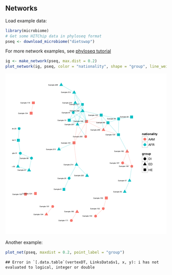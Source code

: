 
## Networks

Load example data:


```r
library(microbiome)
# Get some HITChip data in phyloseq format
pseq <- download_microbiome("dietswap")
```

For more network examples, see [phyloseq tutorial](http://joey711.github.io/phyloseq/plot_network-examples)


```r
ig <- make_network(pseq, max.dist = 0.2)
plot_network(ig, pseq, color = "nationality", shape = "group", line_weight = 0.4, label = "sample")
```

![plot of chunk networks](figure/networks-1.png) 

Another example:


```r
plot_net(pseq, maxdist = 0.2, point_label = "group")
```

```
## Error in `[.data.table`(vertexDT, LinksData$v1, x, y): i has not evaluated to logical, integer or double
```

